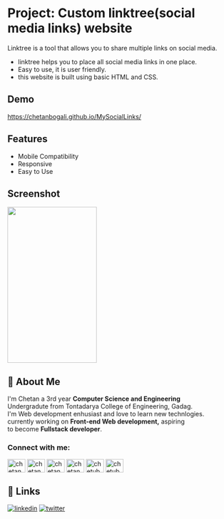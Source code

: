 
# Project: Custom linktree(social media links) website

Linktree is a tool that allows you to share multiple links on social media.

- linktree helps you to place all social media links in one place.
- Easy to use, it is user friendly.
- this website is built using basic HTML and CSS.

## Demo

https://chetanbogali.github.io/MySocialLinks/

## Features
- Mobile Compatibility
- Responsive
- Easy to Use


## Screenshot
<img src="https://github.com/chetanbogali/MySocialLinks/blob/main/Screenshots/Screenshot_20220508-164723__01__01.jpg" width="200" height="350" />


## 🚀 About Me
I'm Chetan a 3rd year <b>Computer Science and Engineering</b><br>
Undergradute from Tontadarya College of Engineering, Gadag.<br>
I'm Web development enhusiast and love to learn new technlogies.<br>
currently working on <b>Front-end Web development,</b> aspiring <br>
to become <b>Fullstack developer</b>.

<h3 align="left">Connect with me:</h3>
<p align="left">
<a href="https://twitter.com/chetanbogali05" target="blank"><img align="center" src="https://raw.githubusercontent.com/rahuldkjain/github-profile-readme-generator/master/src/images/icons/Social/twitter.svg" alt="chetanbogali05" height="30" width="40" /></a>
<a href="https://linkedin.com/in/chetan bogali" target="blank"><img align="center" src="https://raw.githubusercontent.com/rahuldkjain/github-profile-readme-generator/master/src/images/icons/Social/linked-in-alt.svg" alt="chetan bogali" height="30" width="40" /></a>
<a href="https://fb.com/chetan bogali" target="blank"><img align="center" src="https://raw.githubusercontent.com/rahuldkjain/github-profile-readme-generator/master/src/images/icons/Social/facebook.svg" alt="chetan bogali" height="30" width="40" /></a>
<a href="https://instagram.com/chetanbogali" target="blank"><img align="center" src="https://raw.githubusercontent.com/rahuldkjain/github-profile-readme-generator/master/src/images/icons/Social/instagram.svg" alt="chetanbogali" height="30" width="40" /></a>
<a href="https://www.hackerrank.com/chetubogali05" target="blank"><img align="center" src="https://raw.githubusercontent.com/rahuldkjain/github-profile-readme-generator/master/src/images/icons/Social/hackerrank.svg" alt="chetubogali05" height="30" width="40" /></a>
<a href="https://auth.geeksforgeeks.org/user/chetubogali05" target="blank"><img align="center" src="https://raw.githubusercontent.com/rahuldkjain/github-profile-readme-generator/master/src/images/icons/Social/geeks-for-geeks.svg" alt="chetubogali05" height="30" width="40" /></a>
</p>

## 🔗 Links
[![linkedin](https://img.shields.io/badge/linkedin-0A66C2?style=for-the-badge&logo=linkedin&logoColor=white)](https://www.linkedin.com/in/chetan-bogali-b18730191)
[![twitter](https://img.shields.io/badge/twitter-1DA1F2?style=for-the-badge&logo=twitter&logoColor=white)](https://twitter.com/ChetanBogali05?t=VgTgMgOSq7yon6jB-wadzQ&s=09)

